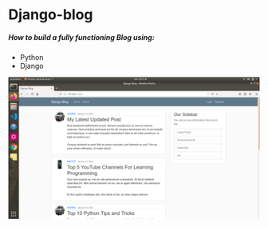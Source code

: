 # Django-blog

##### How to build a fully functioning Blog using:

- Python
 - Django
 
 
![alt text](hah.png "Description goes here")
